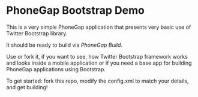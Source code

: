 PhoneGap Bootstrap Demo
=======================
This is a very simple PhoneGap application that presents very basic use of Twitter Bootstrap library.

It should be ready to build via _PhoneGap Build_.

Use or fork it, if you want to see, how Twitter Bootstrap framework works and looks inside a mobile application or if you need a base app for building PhoneGap applications using Bootstrap.

To get started: fork this repo, modify the config.xml to match your details, and get building!
